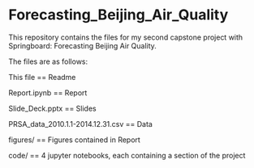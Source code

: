 # Forecasting_Beijing_Air_Quality
This repository contains the files for my second capstone project with Springboard: Forecasting Beijing Air Quality.

The files are as follows:

This file == Readme

Report.ipynb == Report

Slide_Deck.pptx == Slides

PRSA_data_2010.1.1-2014.12.31.csv == Data

figures/ == Figures contained in Report

code/ == 4 jupyter notebooks, each containing a section of the project



